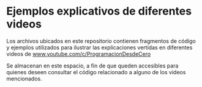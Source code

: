 # Ejemplos explicativos de diferentes videos

Los archivos ubicados en este repositorio contienen fragmentos de código y ejemplos utilizados para ilustrar las explicaciones vertidas en diferentes videos de www.youtube.com/c/ProgramacionDesdeCero

Se almacenan en este espacio, a fin de que queden accesibles para quienes deseen consultar el código relacionado a alguno de los videos mencionados.
